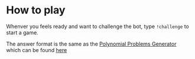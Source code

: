 # How to play

Whenver you feels ready and want to challenge the bot,
type `!challenge` to start a game.

The answer format is the same as the
<a href="https://github.com/Leomotors/Polynomial-Problems-Generator">
 Polynomial Problems Generator</a>
which can be found <a href="https://github.com/Leomotors/Polynomial-Problems-Generator/blob/main/docs/playermanual.md#how-to-answer">here</a>
